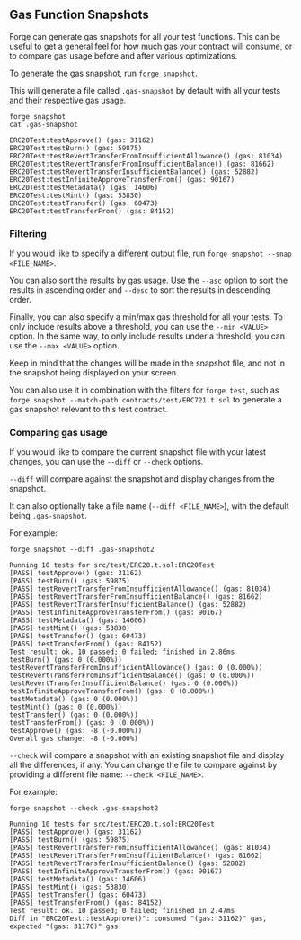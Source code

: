 ## Gas Function Snapshots

Forge can generate gas snapshots for all your test functions. This can
be useful to get a general feel for how much gas your contract will consume,
or to compare gas usage before and after various optimizations.

To generate the gas snapshot, run [`forge snapshot`](/forge/reference/forge-snapshot).

This will generate a file called `.gas-snapshot` by default with all your
tests and their respective gas usage.

```
forge snapshot
cat .gas-snapshot

ERC20Test:testApprove() (gas: 31162)
ERC20Test:testBurn() (gas: 59875)
ERC20Test:testRevertTransferFromInsufficientAllowance() (gas: 81034)
ERC20Test:testRevertTransferFromInsufficientBalance() (gas: 81662)
ERC20Test:testRevertTransferInsufficientBalance() (gas: 52882)
ERC20Test:testInfiniteApproveTransferFrom() (gas: 90167)
ERC20Test:testMetadata() (gas: 14606)
ERC20Test:testMint() (gas: 53830)
ERC20Test:testTransfer() (gas: 60473)
ERC20Test:testTransferFrom() (gas: 84152)
```

### Filtering

If you would like to specify a different output file, run `forge snapshot --snap <FILE_NAME>`.

You can also sort the results by gas usage. Use the `--asc` option to sort the results in
ascending order and `--desc` to sort the results in descending order.

Finally, you can also specify a min/max gas threshold for all your tests.
To only include results above a threshold, you can use the `--min <VALUE>` option.
In the same way, to only include results under a threshold,
you can use the `--max <VALUE>` option.

Keep in mind that the changes will be made in the snapshot file, and not in the snapshot being
displayed on your screen.

You can also use it in combination with the filters for `forge test`, such as `forge snapshot --match-path contracts/test/ERC721.t.sol` to generate a gas snapshot relevant to this test contract.

### Comparing gas usage

If you would like to compare the current snapshot file with your
latest changes, you can use the `--diff` or `--check` options.

`--diff` will compare against the snapshot and display changes from the snapshot.

It can also optionally take a file name (`--diff <FILE_NAME>`), with the default
being `.gas-snapshot`.

For example:

```
forge snapshot --diff .gas-snapshot2

Running 10 tests for src/test/ERC20.t.sol:ERC20Test
[PASS] testApprove() (gas: 31162)
[PASS] testBurn() (gas: 59875)
[PASS] testRevertTransferFromInsufficientAllowance() (gas: 81034)
[PASS] testRevertTransferFromInsufficientBalance() (gas: 81662)
[PASS] testRevertTransferInsufficientBalance() (gas: 52882)
[PASS] testInfiniteApproveTransferFrom() (gas: 90167)
[PASS] testMetadata() (gas: 14606)
[PASS] testMint() (gas: 53830)
[PASS] testTransfer() (gas: 60473)
[PASS] testTransferFrom() (gas: 84152)
Test result: ok. 10 passed; 0 failed; finished in 2.86ms
testBurn() (gas: 0 (0.000%))
testRevertTransferFromInsufficientAllowance() (gas: 0 (0.000%))
testRevertTransferFromInsufficientBalance() (gas: 0 (0.000%))
testRevertTransferInsufficientBalance() (gas: 0 (0.000%))
testInfiniteApproveTransferFrom() (gas: 0 (0.000%))
testMetadata() (gas: 0 (0.000%))
testMint() (gas: 0 (0.000%))
testTransfer() (gas: 0 (0.000%))
testTransferFrom() (gas: 0 (0.000%))
testApprove() (gas: -8 (-0.000%))
Overall gas change: -8 (-0.000%)
```

`--check` will compare a snapshot with an existing snapshot file and display all the
differences, if any. You can change the file to compare against by providing a different file name: `--check <FILE_NAME>`.

For example:

```
forge snapshot --check .gas-snapshot2

Running 10 tests for src/test/ERC20.t.sol:ERC20Test
[PASS] testApprove() (gas: 31162)
[PASS] testBurn() (gas: 59875)
[PASS] testRevertTransferFromInsufficientAllowance() (gas: 81034)
[PASS] testRevertTransferFromInsufficientBalance() (gas: 81662)
[PASS] testRevertTransferInsufficientBalance() (gas: 52882)
[PASS] testInfiniteApproveTransferFrom() (gas: 90167)
[PASS] testMetadata() (gas: 14606)
[PASS] testMint() (gas: 53830)
[PASS] testTransfer() (gas: 60473)
[PASS] testTransferFrom() (gas: 84152)
Test result: ok. 10 passed; 0 failed; finished in 2.47ms
Diff in "ERC20Test::testApprove()": consumed "(gas: 31162)" gas, expected "(gas: 31170)" gas
```
